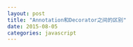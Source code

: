 ```yaml
---
layout: post
title: "Annotation和Decorator之间的区别"
date: 2015-08-05
categories: javascript
---
```


<script>
window.location.href = 'https://github.com/kittencup/angular2-ama-cn/issues/63';    
</script>
